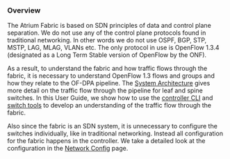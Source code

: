 ### Overview

The Atrium Fabric is based on SDN principles of data and control plane separation. We do not use any of the control plane protocols found in traditional networking. In other words we do not use OSPF, BGP, STP, MSTP, LAG, MLAG, VLANs etc. The only protocol in use is OpenFlow 1.3.4 (designated as a Long Term Stable version of OpenFlow by the ONF).

As a result, to understand the fabric and how traffic flows through the fabric, it is necessary to understand OpenFlow 1.3 flows and groups and how they relate to the OF-DPA pipeline. The [System Architecture](https://github.com/onfsdn/atrium-docs/wiki/System-Architecture-ONOS-Based-Fabric-16A) gives more detail on the traffic flow through the pipeline for leaf and spine switches. In this User Guide, we show how to use the [controller CLI](https://github.com/onfsdn/atrium-docs/wiki/ONOS-Commands-Fabric-16A) and [switch tools](https://github.com/onfsdn/atrium-docs/wiki/Switch-Utils-Fabric-16A) to develop an understanding of the traffic flow through the fabric.

Also since the fabric is an SDN system, it is unnecessary to configure the switches individually, like in traditional networking. Instead all configuration for the fabric happens in the controller. We take a detailed look at the configuration in the [Network Config](https://github.com/onfsdn/atrium-docs/wiki/Network-Config-Fabric-16A) page.



